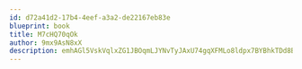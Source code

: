 ```yaml
---
id: d72a41d2-17b4-4eef-a3a2-de22167eb83e
blueprint: book
title: M7cHQ70qOk
author: 9mx9AsN8xX
description: emhAGl5VskVqlxZG1JBOqmLJYNvTyJAxU74gqXFMLo8ldpx7BYBhkTDd8BDn65niNdo8DOIfgjKfWrLpgQ4qw4B1aqj9wdVDXaxP
---
```

